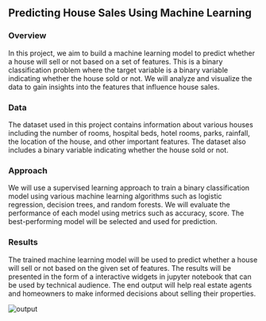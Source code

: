## Predicting House Sales Using Machine Learning

### Overview 
In this project, we aim to build a machine learning model to predict whether a house will sell or not based on a set of features. This is a binary classification problem where the target variable is a binary variable indicating whether the house sold or not. We will analyze and visualize the data to gain insights into the features that influence house sales.

### Data 
The dataset used in this project contains information about various houses including the number of rooms, hospital beds, hotel rooms, parks, rainfall, the location of the house, and other important features. The dataset also includes a binary variable indicating whether the house sold or not.

### Approach 
We will use a supervised learning approach to train a binary classification model using various machine learning algorithms such as logistic regression, decision trees, and random forests. We will evaluate the performance of each model using metrics such as accuracy, score. The best-performing model will be selected and used for prediction.

### Results 
The trained machine learning model will be used to predict whether a house will sell or not based on the given set of features. The results will be presented in the form of a interactive widgets in jupyter notebook that can be used by technical audience. The end output will help real estate agents and homeowners to make informed decisions about selling their properties.


![output](https://user-images.githubusercontent.com/84701560/227161009-953ec0c3-2ffa-4b9f-ac9e-7703786cc365.png)
